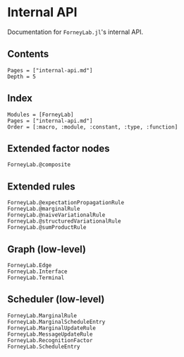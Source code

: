# Internal API

Documentation for `ForneyLab.jl`'s internal API.

## Contents
```@contents
Pages = ["internal-api.md"]
Depth = 5
```

## Index
```@index
Modules = [ForneyLab]
Pages = ["internal-api.md"]
Order = [:macro, :module, :constant, :type, :function]
```

## Extended factor nodes
```@docs
ForneyLab.@composite
```

## Extended rules
```@docs
ForneyLab.@expectationPropagationRule
ForneyLab.@marginalRule
ForneyLab.@naiveVariationalRule
ForneyLab.@structuredVariationalRule
ForneyLab.@sumProductRule
```

## Graph (low-level)
```@docs
ForneyLab.Edge
ForneyLab.Interface
ForneyLab.Terminal
```

## Scheduler (low-level)
```@docs
ForneyLab.MarginalRule
ForneyLab.MarginalScheduleEntry
ForneyLab.MarginalUpdateRule
ForneyLab.MessageUpdateRule
ForneyLab.RecognitionFactor
ForneyLab.ScheduleEntry
```
